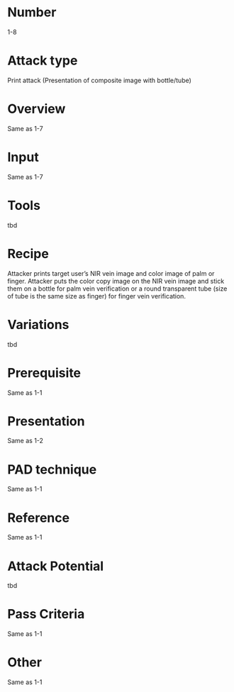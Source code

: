 Number
=======
1-8 

Attack type
===========
Print attack (Presentation of composite image with bottle/tube)

Overview
========
Same as 1-7

Input
======
Same as 1-7

Tools
=====
tbd

Recipe
======
Attacker prints target user’s NIR vein image and color image of palm or finger. 
Attacker puts the color copy image on the NIR vein image and stick them on a bottle 
for palm vein verification or a round transparent tube (size of tube is the same 
size as finger) for finger vein verification. 

Variations
==========
tbd

Prerequisite
============
Same as 1-1

Presentation
============
Same as 1-2

PAD technique
=============
Same as 1-1

Reference
=========
Same as 1-1

Attack Potential
================
tbd

Pass Criteria
=============
Same as 1-1

Other
=====
Same as 1-1

